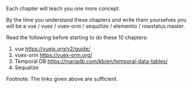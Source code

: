 Each chapter will teach you one more concept.

By the time you understand these chapters and write them yourselves you will be a vue / vuex / vuex-orm / sequzlize / elementio / rowstatus master.

Read the following before starting to do these 10 chapters:

1. vue https://vuejs.org/v2/guide/
2. vuex-orm https://vuex-orm.org/
3. Temporal DB https://mariadb.com/kb/en/temporal-data-tables/
4. Sequalize

Footnote:
The links given above are sufficient.
